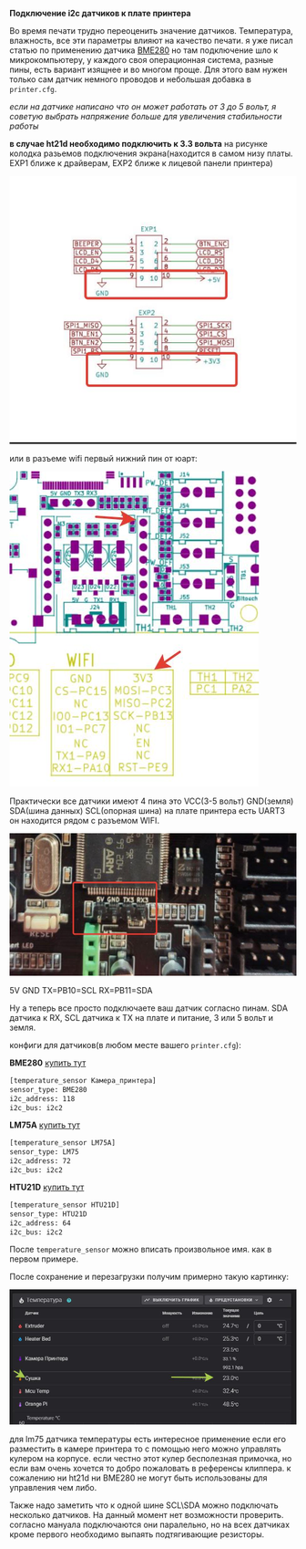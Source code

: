 **Подключение i2c датчиков к плате принтера**

Во время печати трудно переоценить значение датчиков. Температура, влажность, все эти параметры влияют на качество печати.
я уже писал статью по применению датчика [BME280](../bme280/readme.md) но там подключение шло к микрокомпьютеру, у каждого своя операционная система, разные пины,  есть вариант изящнее и во многом проще. Для этого вам нужен только сам датчик немного проводов и небольшая добавка в `printer.cfg`.

*если на датчике написано что он может работать от 3 до 5 вольт, я советую выбрать напряжение больше для увеличения стабильности работы*

**в случае ht21d необходимо подключить к 3.3 вольта**
на рисунке колодка разьемов подключения экрана(находится в самом низу платы. EXP1 ближе к драйверам, EXP2 ближе к лицевой панели принтера)

![](volt.jpg)

или в разъеме wifi первый нижний пин от юарт:

![](3volt.jpg)


Практически все датчики имеют 4 пина это VCC(3-5 вольт) GND(земля) SDA(шина данных) SCL(опорная шина) на плате принтера есть UART3 он находится рядом с разъемом WIFI. 

![](topsize.jpg)

5V GND TX=PB10=SCL RX=PB11=SDA

Ну а теперь все просто подключаете ваш датчик согласно пинам. SDA датчика к RX, SCL датчика к TX на плате и питание, 3 или 5 вольт и земля.  

конфиги для датчиков(в любом месте вашего `printer.cfg`):

**BME280** [купить тут](https://alii.pub/6mct88)
```
[temperature_sensor Камера_принтера]
sensor_type: BME280
i2c_address: 118
i2c_bus: i2c2
```
**LM75A** [купить тут](https://alii.pub/6mct90)
```
[temperature_sensor LM75A]
sensor_type: LM75
i2c_address: 72
i2c_bus: i2c2
```

**HTU21D** [купить тут](https://alii.pub/6mctad)

```
[temperature_sensor HTU21D]
sensor_type: HTU21D
i2c_address: 64
i2c_bus: i2c2
```
После `temperature_sensor` можно вписать произвольное имя. как в первом примере.
 
 После сохранение и перезагрузки получим примерно такую картинку:

 ![](lm75a.jpg)

 для lm75 датчика температуры есть интересное применение если его разместить в камере принтера то с помощью него можно управлять кулером на корпусе. если честно этот кулер бесполезная примочка, но если вам очень хочется то добро пожаловать в референсы клиппера.  к сожалению ни ht21d ни BME280 не могут быть использованы для управления чем либо.

Также надо заметить что к одной шине SCL\SDA можно подключать несколько датчиков. На данный момент нет возможности проверить. согласно мануала подключаются они паралельно, но на всех датчиках кроме первого необходимо выпаять подтягивающие резисторы. 

